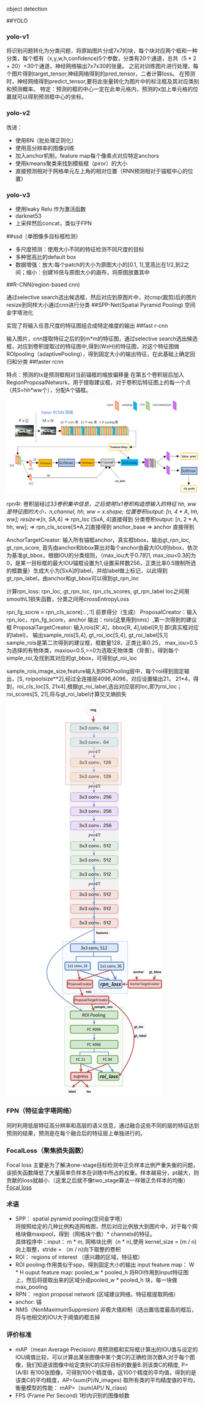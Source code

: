 object detection



##YOLO

### yolo-v1
将识别问题转化为分类问题，将原始图片分成7x7的块，每个块对应两个框和一种分类，每个框有（x,y,w,h,confidence)5个参数，分类有20个通道，总共（5 * 2 + 20）=30个通道，神经网络输出7x7x30的张量。
之前对训练图片进行处理，每个图片得到target_tensor,神经网络得到的pred_tensor，二者计算loss。
在预测时，神经网络得到predict_tensor,要将此张量转化为图片中的标注框及其对应类别和预测概率。
特定：预测的框的中心一定在此单元格内，预测的x加上单元格的位置就可以得到预测框中心的坐标。

### yolo-v2
改进：
- 使用BN（批处理正则化）
- 使用高分辨率的图像训练
- 加入anchor机制，feature map每个像素点对应特定anchors
- 使用kmeans聚类来找到模板框（piror）的大小
- 直接预测相对于网格单元左上角的相对位置（RNN预测相对于锚框中心的位置）

### yolo-v3
- 使用leaky Relu 作为激活函数
- darknet53
- 上采样然后concat，类似于FPN

##ssd（单图像多目标框检测）

- 多尺度预测：使用大小不同的特征检测不同尺度的目标
- 多种宽高比的default box
- 数据增强：放大:每个patch的大小为原图大小的[0.1, 1],宽高比在1/2,到2之间；缩小：创建16倍与原图大小的画布，将原图放置其中

##R-CNN(region-based cnn)

通过selective search选出候选框，然后对应到原图片中，对crop(裁剪)后的图片resize到同样大小通过cnn进行分类
##SPP-Net(Spatial Pyramid Pooling) 空间金字塔池化

实现了将输入任意尺度的特征图组合成特定维度的输出
##fast r-cnn

输入图片，cnn提取特征之后的到m*m的特征图，通过selective search选出候选框，对应到卷积提取过的特征图中,得到(WxH)的特征图，对这个特征图做ROIpooling（adaptivePooling），得到固定大小的输出特征，在此基础上确定回归和分类
##faster rcnn

特点：预测的tx是预测框相对当前锚框的缩放偏移量
在第五个卷积层后加入RegionProposalNetwork，用于提取建议框，对于卷积后特征图上的每一个点（共S=hh*ww个），分配A个锚框。

![image](https://github.com/lizhe960118/Deep-Learning/blob/master/object_detection/images/faster_rcnn.png)

rpn中:
卷积层经过3*3卷积集中信息，之后使用1x1卷积构造想输入的特征
hh, ww是特征图的大小，n,channel, hh, ww = x.shape;
位置卷积output: [n, 4 * A, hh, ww];
resize=>[n, S*A,4] => rpn_loc [SxA, 4]直接得到
分类卷积output: [n, 2 * A, hh, ww];  => rpn_cls_score[S*A,2]直接得到
anchor_base => anchor 直接得到

AnchorTargetCreator:
输入所有锚框anchor，真实框bbox，输出gt_rpn_loc, gt_rpn_score,
首先由anchor和bbox算出对每个anchor由最大IOU的bbox，依次为基准gt_bbox，根据IOU的分类规则，（max_iou大于0.7的1, max_iou<0.3的为0，是某一目标框的最大IOU锚框设置为1,设置采样数256，正类比率0.5限制所选的框数量）生成大小为[SxA]的label，并给label做上标记，以此得到gt_rpn_label，由anchor和gt_bbox可以得到gt_rpn_loc

计算rpn_loss:
rpn_loc, gt_rpn_loc, rpn_cls_scores, gt_rpn_label
loc之间用smoothL1损失函数，分类之间用crossEntropyLoss

rpn_fg_socre = rpn_cls_score[:..,:1] 前景得分（生成）
ProposalCreator：输入rpn_loc，rpn_fg_score，anchor
输出：rois(这里用到nms）,第一次得到的建议框
ProposalTargetCreator:
输入rois[R',4]，bbox[R, 4],label[R,1] 即(真实框对应的label)，
输出sample_rois[S,4], gt_roi_loc[S,4], gt_roi_label[S,1]
sample_rois是第二次得到的建议框，框数量128，正类比率0.25， max_iou>0.5为选择的有物体类，maxiou<0.5,>=0为选取无物体类（背景）。得到每个simple_roi,及找到其对应的gt_bbox，可得到gt_roi_loc

sample_rois,image_size,feature输入到ROIPooling层中，每个roi得到固定输出，[S, roipoolsize**2],经过全连接层4096,4096，对应设置输出21， 21*4，得到，roi_cls_loc[S, 21x4],根据gt_roi_label,选出对应层的loc,即为roi_loc；roi_scores[S, 21],将与gt_roi_label计算交叉熵损失

![image](https://github.com/lizhe960118/Deep-Learning/blob/master/object_detection/images/faster-rcnn的副本.png)

### FPN（特征金字塔网络）
同时利用低层特征高分辨率和高层的语义信息，通过融合这些不同的层的特征达到预测的结果，预测是在每个融合后的特征层上单独进行的。

### FocalLoss（聚焦损失函数）
Focal loss 主要是为了解决one-stage目标检测中正负样本比例严重失衡的问题，该损失函数降低了大量简单负样本在训练中所占的权重。样本越易分，pt越大，则贡献的loss就越小.（这里之后就不像two_stage算法一样做正负样本的均衡）
[Focal loss](https://www.cnblogs.com/king-lps/p/9497836.html)

### 术语
- SPP： spatial pyramid pooling(空间金字塔）  
将按照给定的几种比例构造网格图，然后对应比例放大到图片中，对于每个网格块做maxpool，得到（网格块个数）* channels的特征。  
具体程序中：input： m * m, 网格块比例（n * n),使用 kernel_size = (m / n)向上取整，stride = （m / n)向下取整的卷积
- ROI： regions of interest （感兴趣的区域，特征框）
- ROI pooling:作用类似于spp，得到固定大小的输出
input feature map： W * H
ouput feature map: pooled_w * pooled_h
将ROI作用到input特征图上，然后将提取出来的区域分成pooled_w * pooled_h 块，每一块做max_pooling
- RPN： region proposal network (区域建议网络，特征框提取网络）
- anchor: 锚  
- NMS（NonMaximumSuppresion) 非极大值抑制（选出置信度最高的框后，将与他相交的IOU大于阈值的框去掉

### 评价标准
- mAP（mean Average Precision)
用预测框和实际框计算出的IOU值与设定的IOU阈值比较，可以计算出某张图像中某个类C的正确检测次数A;对于每个图像，我们知道该图像中给定类别C的实际目标的数量B.则该类C的精度, P=(A/B)
有100张图像，可得到100个精度值，这100个精度的平均值，得到的是该类C的平均精度，AP=(sum(P)/N_images)
取所有类的平均精度值的平均，衡量模型的性能：
mAP=（sum(AP)/ N_class)
- FPS (Frame Per Second)
1秒内识别的图像帧数